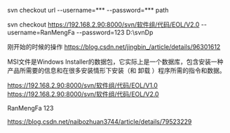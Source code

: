 svn checkout url --username=*** --password=*** path

svn checkout https://192.168.2.90:8000/svn/软件组/代码/EOL/V2.0 --username=RanMengFa --password=123 D:\svnDp

刚开始的时候的操作
https://blog.csdn.net/jingbin_/article/details/96301612


MSI文件是Windows Installer的数据包，它实际上是一个数据库，包含安装一种产品所需要的信息和在很多安装情形下安装（和 卸载 ）程序所需的指令和数据。




https://192.168.2.90:8000/svn/软件组/代码/EOL/V1.0
https://192.168.2.90:8000/svn/软件组/代码/EOL/V2.0


RanMengFa
123


https://blog.csdn.net/naibozhuan3744/article/details/79523229